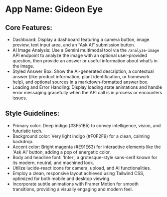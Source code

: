 # **App Name**: Gideon Eye

## Core Features:

- Dashboard: Display a dashboard featuring a camera button, image preview, text input area, and an “Ask AI” submission button.
- AI Image Analysis: Use a Gemini multimodal tool via the `/analyze-image` API endpoint to analyze the image with an optional user-provided question, then provide an answer or useful information about what’s in the image.
- Styled Answer Box: Show the AI-generated description, a contextual answer (like product information, plant identification, or homework help), and optional sources in a markdown-formatted answer box.
- Loading and Error Handling: Display loading state animations and handle error messaging gracefully when the API call is in process or encounters issues.

## Style Guidelines:

- Primary color: Deep indigo (#3F51B5) to convey intelligence, vision, and futuristic tech.
- Background color: Very light indigo (#F0F2F9) for a clean, calming backdrop.
- Accent color: Bright magenta (#E91E63) for interactive elements like the 'Ask AI' button, adding a pop of energetic color.
- Body and headline font: 'Inter', a grotesque-style sans-serif known for its modern, neutral, and machined look.
- Utilize lucide-react icons for camera, upload, and AI functionalities.
- Employ a clean, responsive layout achieved using Tailwind CSS, optimized for both mobile and desktop viewing.
- Incorporate subtle animations with Framer Motion for smooth transitions, providing a visually engaging and modern feel.